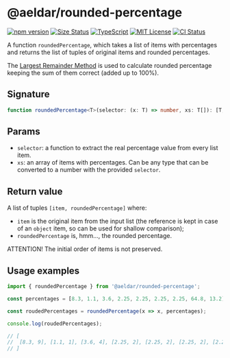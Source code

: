 # @aeldar/rounded-percentage

[![npm version][npm-badge]][npm-url] [![Size Status][size-badge]][size-url] [![TypeScript][typescript-badge]][typescript-url] [![MIT License][license-badge]][license-url] [![CI Status][ci-badge]][ci-url]

[npm-badge]: https://img.shields.io/npm/v/@aeldar/rounded-percentage
[npm-url]: https://www.npmjs.com/package/@aeldar/rounded-percentage
[typescript-badge]: https://img.shields.io/github/languages/top/aeldar/rounded-percentage
[typescript-url]: https://www.typescriptlang.org/
[license-badge]: https://img.shields.io/badge/license-MIT-blue.svg
[license-url]: https://github.com/aeldar/rounded-percentage/blob/main/LICENSE
[ci-badge]: https://github.com/aeldar/rounded-percentage/actions/workflows/main.yml/badge.svg
[ci-url]: https://github.com/aeldar/rounded-percentage/actions/workflows/main.yml
[size-badge]: https://img.shields.io/bundlephobia/minzip/@aeldar/rounded-percentage
[size-url]: https://github.com/aeldar/rounded-percentage/actions/workflows/size.yml


A function `roundedPercentage`, which takes a list of items with percentages and returns the list of tuples of original items and rounded percentages.

The [Largest Remainder Method](https://en.wikipedia.org/wiki/Largest_remainder_method) is used to calculate rounded percentage keeping the sum of them correct (added up to 100%).

## Signature

```typescript
function roundedPercentage<T>(selector: (x: T) => number, xs: T[]): [T, number][];
```

## Params

- `selector`: a function to extract the real percentage value from every list item.
- `xs`: an array of items with percentages. Can be any type that can be converted to a number with the provided `selector`.

## Return value

A list of tuples `[item, roundedPercentage]` where:
- `item` is the original item from the input list (the reference is kept in case of an `object` item, so can be used for shallow comparison);
- `roundedPercentage` is, hmm..., the rounded percentage.

ATTENTION! The initial order of items is not preserved.

## Usage examples

```typescript
import { roundedPercentage } from '@aeldar/rounded-percentage';

const percentages = [8.3, 1.1, 3.6, 2.25, 2.25, 2.25, 2.25, 64.8, 13.2];

const roudedPercentages = roundedPercentage(x => x, percentages);

console.log(roudedPercentages);

// [
//  [8.3, 9], [1.1, 1], [3.6, 4], [2.25, 2], [2.25, 2], [2.25, 2], [2.25, 2], [64.8, 65], [13.2, 13]
// ]
```
